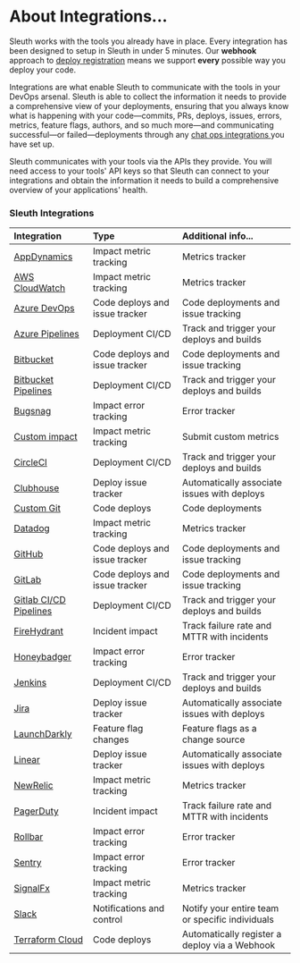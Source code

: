 # About Integrations...

Sleuth works with the tools you already have in place. Every integration has been designed to setup in Sleuth in under 5 minutes. Our **webhook** approach to [deploy registration](../modeling-your-deployments/code-deployments/how-to-register-a-deploy.md) means we support **every** possible way you deploy your code.

Integrations are what enable Sleuth to communicate with the tools in your DevOps arsenal. Sleuth is able to collect the information it needs to provide a comprehensive view of your deployments, ensuring that you always know what is happening with your code—commits, PRs, deploys, issues, errors, metrics, feature flags, authors, and so much more—and communicating successful—or failed—deployments through any [chat ops integrations ](about-integrations.md#chat-ops)you have set up. 

Sleuth communicates with your tools via the APIs they provide. You will need access to your tools' API keys so that Sleuth can connect to your integrations and obtain the information it needs to build a comprehensive overview of your applications' health. 

### Sleuth Integrations

| Integration | Type | Additional info... |
| :--- | :--- | :--- |
| [AppDynamics](impact-sources/metrics/appdynamics.md) | Impact metric tracking | Metrics tracker |
| [AWS CloudWatch](impact-sources/metrics/aws-cloudwatch.md) | Impact metric tracking | Metrics tracker |
| [Azure DevOps](code-deployment/azure-devops.md) | Code deploys and issue tracker | Code deployments and issue tracking |
| [Azure Pipelines](code-deployment/azure-devops.md) | Deployment CI/CD | Track and trigger your deploys and builds |
| [Bitbucket](code-deployment/bitbucket.md) | Code deploys and issue tracker | Code deployments and issue tracking |
| [Bitbucket Pipelines](builds/bitbucket-pipelines.md) | Deployment CI/CD | Track and trigger your deploys and builds |
| [Bugsnag](impact-sources/errors/bugsnag.md) | Impact error tracking | Error tracker |
| [Custom impact](impact-sources/metrics/custom.md) | Impact metric tracking | Submit custom metrics |
| [CircleCI](builds/circleci.md) | Deployment CI/CD | Track and trigger your deploys and builds |
| [Clubhouse](issue-trackers/clubhouse.md) | Deploy issue tracker | Automatically associate issues with deploys |
| [Custom Git](https://github.com/sleuth-io/sleuth-gitbook-docs/tree/8c6f655818b14806b9a76252e4224c2ef29d58f6/integrations-1/code-deployment/custom.md) | Code deploys | Code deployments |
| [Datadog](impact-sources/metrics/datadog.md) | Impact metric tracking | Metrics tracker |
| [GitHub](code-deployment/github.md) | Code deploys and issue tracker | Code deployments and issue tracking |
| [GitLab](code-deployment/gitlab.md) | Code deploys and issue tracker | Code deployments and issue tracking |
| [Gitlab CI/CD Pipelines](code-deployment/gitlab.md) | Deployment CI/CD | Track and trigger your deploys and builds |
| [FireHydrant](incident-tracker-integrations/firehydrant.md) | Incident impact | Track failure rate and MTTR with incidents |
| [Honeybadger](impact-sources/errors/honeybadger.md) | Impact error tracking | Error tracker |
| [Jenkins](builds/jenkins.md) | Deployment CI/CD | Track and trigger your deploys and builds |
| [Jira](issue-trackers/jira.md) | Deploy issue tracker | Automatically associate issues with deploys |
| [LaunchDarkly](feature-flags/launchdarkly.md) | Feature flag changes | Feature flags as a change source |
| [Linear](issue-trackers/linear.md) | Deploy issue tracker | Automatically associate issues with deploys |
| [NewRelic](impact-sources/metrics/newrelic.md) | Impact metric tracking | Metrics tracker |
| [PagerDuty](incident-tracker-integrations/pagerduty.md) | Incident impact | Track failure rate and MTTR with incidents |
| [Rollbar](impact-sources/errors/rollbar.md) | Impact error tracking | Error tracker |
| [Sentry](impact-sources/errors/sentry.md) | Impact error tracking | Error tracker |
| [SignalFx](impact-sources/metrics/signalfx.md) | Impact metric tracking | Metrics tracker |
| [Slack](slack.md) | Notifications and control | Notify your entire team or specific individuals |
| [Terraform Cloud](https://www.terraform.io/cloud) | Code deploys | Automatically register a deploy via a Webhook |

